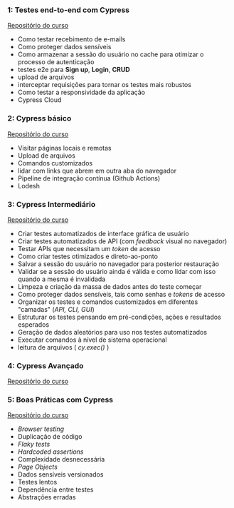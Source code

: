 ### 1: Testes end-to-end com Cypress
[Repositório do curso](https://github.com/wlsf82/testes-e2e-com-cypress-v2)
- Como testar recebimento de e-mails
- Como proteger dados sensíveis
- Como armazenar a sessão do usuário no cache para otimizar o processo de autenticação
- testes e2e para **Sign up**, **Login**, **CRUD**
- upload de arquivos
- interceptar requisições para tornar os testes mais robustos
- Como testar a responsividade da aplicação
- Cypress Cloud

### 2: Cypress básico
[Repositório do curso](https://github.com/wlsf82/cypress-basico-v2)
 - Visitar páginas locais e remotas
 - Upload de arquivos
 - Comandos customizados
 - lidar com links que abrem em outra aba do navegador
 - Pipeline de integração contínua (Github Actions)
 - Lodesh

 ### 3: Cypress Intermediário
 [Repositório do curso]( https://github.com/wlsf82/cypress-intermediario-v2)
- Criar testes automatizados de interface gráfica de usuário
- Criar testes automatizados de API (com _feedback_ visual no navegador)
- Testar APIs que necessitam um _token_ de acesso
- Como criar testes otimizados e direto-ao-ponto
- Salvar a sessão do usuário no navegador para posterior restauração
- Validar se a sessão do usuário ainda é válida e como lidar com isso quando a mesma é invalidada
- Limpeza e criação da massa de dados antes do teste começar
- Como proteger dados sensíveis, tais como senhas e _tokens_ de acesso
- Organizar os testes e comandos customizados em diferentes "camadas" (_API, CLI, GUI_)
- Estruturar os testes pensando em pré-condições, ações e resultados esperados
- Geração de dados aleatórios para uso nos testes automatizados
- Executar comandos à nível de sistema operacional
- leitura de arquivos ( _cy.exec()_ )

### 4: Cypress Avançado
 [Repositório do curso](https://github.com/wlsf82/curso-cypress-avancado)

### 5: Boas Práticas com Cypress
[Repositório do curso](https://github.com/wlsf82/boas-praticas-em-automacao-de-testes-com-cypress-v2) 
- _Browser testing_
- Duplicação de código
- _Flaky tests_
- _Hardcoded assertions_
- Complexidade desnecessária
- _Page Objects_
- Dados sensíveis versionados
- Testes lentos
- Dependência entre testes
- Abstrações erradas